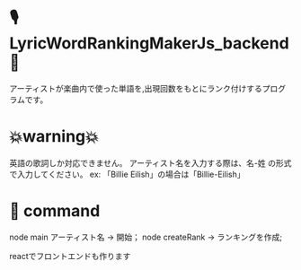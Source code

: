 # 🎙LyricWordRankingMakerJs_backend🚀
アーティストが楽曲内で使った単語を,出現回数をもとにランク付けするプログラムです。

# 💥warning💥
英語の歌詞しか対応できません。
アーティスト名を入力する際は、名-姓 の形式で入力してください。
ex: 「Billie Eilish」の場合は「Billie-Eilish」


# 📡 command

node main アーティスト名 -> 開始；
node createRank -> ランキングを作成;

reactでフロントエンドも作ります
